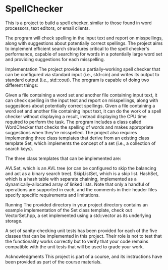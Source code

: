 # SpellChecker
This is a project to build a spell checker, similar to those found in word processors, text editors, or email clients.

The program will check spelling in the input text and report on misspellings, along with suggestions about potentially correct spellings. The project aims to implement efficient search structures critical to the spell checker's performance, capable of searching for words in a potentially large word set and providing suggestions for each misspelling.

Implementation
The project provides a partially-working spell checker that can be configured via standard input (i.e., std::cin) and writes its output to standard output (i.e., std::cout). The program is capable of doing two different things:

Given a file containing a word set and another file containing input text, it can check spelling in the input text and report on misspellings, along with suggestions about potentially correct spellings.
Given a file containing a word set and another file containing input text, it can do the work of a spell checker without displaying a result, instead displaying the CPU time required to perform the task.
The program includes a class called WordChecker that checks the spelling of words and makes appropriate suggestions when they're misspelled. The project also requires implementing three class templates that derive from an existing class template Set<ElementType>, which implements the concept of a set (i.e., a collection of search keys).

The three class templates that can be implemented are:

AVLSet<ElementType>, which is an AVL tree (or can be configured to skip the balancing and act as a binary search tree).
SkipListSet<ElementType>, which is a skip list.
HashSet<ElementType>, which is a hash table with separate chaining, implemented as a dynamically-allocated array of linked lists.
Note that only a handful of operations are supported in each, and the comments in their header files specify specific requirements and limitations.

Running
The provided directory in your project directory contains an example implementation of the Set<ElementType> class template, check out VectorSet.hpp, a set implemented using a std::vector as its underlying storage.

A set of sanity-checking unit tests has been provided for each of the five classes that can be implemented in this project. Their role is not to test that the functionality works correctly but to verify that your code remains compatible with the unit tests that will be used to grade your work.

Acknowledgments
This project is part of a course, and its instructions have been provided as part of the course materials.
